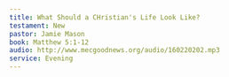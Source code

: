 ```yaml
---
title: What Should a CHristian's Life Look Like?
testament: New
pastor: Jamie Mason
book: Matthew 5:1-12
audio: http://www.mecgoodnews.org/audio/160220202.mp3
service: Evening
---
```

